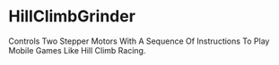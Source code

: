 # HillClimbGrinder
Controls Two Stepper Motors With A Sequence Of Instructions To Play Mobile Games Like Hill Climb Racing.
